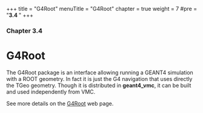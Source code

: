 +++
title = "G4Root"
menuTitle = "G4Root"
chapter = true
weight = 7
#pre = "<b>3.4 </b>"
+++

### Chapter 3.4

# G4Root

The G4Root package is an interface allowing running a GEANT4 simulation with a ROOT geometry. In fact it is just the G4 navigation that uses directly the TGeo geometry. 
Though it is distributed in **geant4_vmc**, it can be built and used independently from VMC.

See more details on the [G4Root](https://vmc-project.github.io/geant4_vmc/g4root_html) </a> web page.
